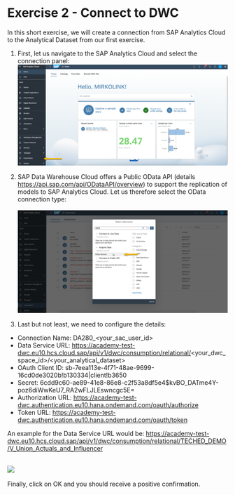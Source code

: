 # Exercise 2 - Connect to DWC

In this short exercise, we will create a connection from SAP Analytics Cloud to the Analytical Dataset from our first exercise.

1. First, let us navigate to the SAP Analytics Cloud and select the connection panel: 
<br>![](/exercises/2_Connect_to_DWC/images/01_Connections.png)

2. SAP Data Warehouse Cloud offers a Public OData API (details https://api.sap.com/api/ODataAPI/overview) to support the replication of models to SAP Analytics Cloud. Let us therefore select the OData connection type:  
<br>![](/exercises/2_Connect_to_DWC/images/02_OData.png)

3. Last but not least, we need to configure the details:
- Connection Name: DA280_<your_sac_user_id>
- Data Service URL: https://academy-test-dwc.eu10.hcs.cloud.sap/api/v1/dwc/consumption/relational/<your_dwc_space_id>/<your_analytical_dataset> 
- OAuth Client ID: sb-7eea113e-4f71-48ae-9699-16cd0de3020b!b130334|client!b3650
- Secret: 6cdd9c60-ae89-41e8-86e8-c2f53a8df5e4$kvBO_DATme4Y-poz6diWwKeU7_RA2wFLJLEswncgc5E=
- Authorization URL: https://academy-test-dwc.authentication.eu10.hana.ondemand.com/oauth/authorize
- Token URL: https://academy-test-dwc.authentication.eu10.hana.ondemand.com/oauth/token 

An example for the Data Service URL would be: https://academy-test-dwc.eu10.hcs.cloud.sap/api/v1/dwc/consumption/relational/TECHED_DEMO/V_Union_Actuals_and_Influencer  

<br>![](/exercises/2_Connect_to_DWC/images/03_Configuration)

Finally, click on OK and you should receive a positive confirmation.

